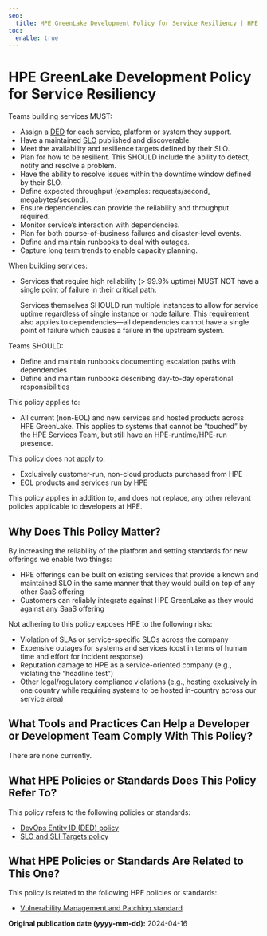 ```yaml
---
seo:
  title: HPE GreenLake Development Policy for Service Resiliency | HPE GreenLake Platform
toc:
  enable: true
---
```


# HPE GreenLake Development Policy for Service Resiliency

Teams building services MUST:

* Assign a [DED](devopsentityid-policy.md) for each service, platform or system they support.
* Have a maintained [SLO](sloslitargets.md) published and discoverable.
* Meet the availability and resilience targets defined by their SLO.
* Plan for how to be resilient. This SHOULD include the ability to detect, notify and resolve a problem.
* Have the ability to resolve issues within the downtime window defined by their SLO.
* Define expected throughput (examples: requests/second, megabytes/second).
* Ensure dependencies can provide the reliability and throughput required.
* Monitor service’s interaction with dependencies.
* Plan for both course-of-business failures and disaster-level events.
* Define and maintain runbooks to deal with outages.
* Capture long term trends to enable capacity planning.

When building services:

* Services that require high reliability (> 99.9% uptime) MUST NOT have a single point of failure in their critical path.

  Services themselves SHOULD run multiple instances to allow for service uptime regardless of single instance or node failure. This requirement also applies to dependencies—all dependencies cannot have a single point of failure which causes a failure in the upstream system.

Teams SHOULD:

* Define and maintain runbooks documenting escalation paths with dependencies
* Define and maintain runbooks describing day-to-day operational responsibilities

This policy applies to:

* All current (non-EOL) and new services and hosted products across HPE GreenLake. This applies to systems that cannot be “touched” by the HPE Services Team, but still have an HPE-runtime/HPE-run presence.

This policy does not apply to:

* Exclusively customer-run, non-cloud products purchased from HPE
* EOL products and services run by HPE

This policy applies in addition to, and does not replace, any other relevant policies applicable to developers at HPE.

## Why Does This Policy Matter?

By increasing the reliability of the platform and setting standards for new offerings we enable two things:

* HPE offerings can be built on existing services that provide a known and maintained SLO in the same manner that they would build on top of any other SaaS offering
* Customers can reliably integrate against HPE GreenLake as they would against any SaaS offering

Not adhering to this policy exposes HPE to the following risks:

* Violation of SLAs or service-specific SLOs across the company
* Expensive outages for systems and services (cost in terms of human time and effort for incident response)
* Reputation damage to HPE as a service-oriented company (e.g., violating the “headline test”)
* Other legal/regulatory compliance violations (e.g., hosting exclusively in one country while requiring systems to be hosted in-country across our service area)

## What Tools and Practices Can Help a Developer or Development Team Comply With This Policy?

There are none currently.

## What HPE Policies or Standards Does This Policy Refer To?

This policy refers to the following policies or standards:

* [DevOps Entity ID (DED) policy](devopsentityid-policy.md)
* [SLO and SLI Targets policy](sloslitargets.md)

## What HPE Policies or Standards Are Related to This One?

This policy is related to the following HPE policies or standards:

* [Vulnerability Management and Patching standard](../ratified/security/patching_standard.md)

**Original publication date (yyyy-mm-dd):** 2024-04-16
